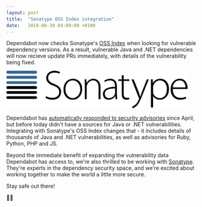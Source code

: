 ```yaml
---
layout: post
title:  "Sonatype OSS Index integration"
date:   2018-08-30 04:00:00 +0100
---
```


Dependabot now checks Sonatype's [OSS Index][oss-index] when looking for
vulnerable dependency versions. As a result, vulnerable Java and .NET
dependencies will now recieve update PRs immediately, with details of the
vulnerability being fixed.

<p class="image-medium">
  <img src="images/sonatype.svg" alt="Sonatype" height="100px" />
</p>

Dependabot has [automatically responded to security advisories][automatically-respond-to-security-advisories]
since April, but before today didn't have a sources for Java or .NET
vulnerabilities. Integrating with Sonatype's OSS Index changes that - it
includes details of thousands of Java and .NET vulnerabilities, as well as
advisories for Ruby, Python, PHP and JS.

Beyond the immediate benefit of expanding the vulnerability data Dependabot has
access to, we're also thrilled to be working with [Sonatype][sonatype]. They're
experts in the dependency security space, and we're excited about working
together to make the world a little more secure.

Stay safe out there!

🕵️‍♀️

[oss-index]: https://ossindex.sonatype.org/
[automatically-respond-to-security-advisories]: ../automatically-respond-to-security-advisories
[sonatype]: https://www.sonatype.com/
